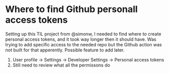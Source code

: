 # Where to find Github personall access tokens
Setting up this TIL project from @simonw, I needed to find where to create personal access tokens,
and it took way longer then it should have. Was trying to add specific access to the needed repo
but the Github action was not built for that apperently. Possible feature to add later.

1. User profile -> Settings -> Developer Settings -> Personal access tokens
2. Still need to review what all the permissons do

